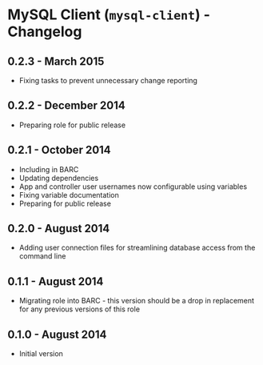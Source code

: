 # MySQL Client (`mysql-client`) - Changelog

## 0.2.3 - March 2015

* Fixing tasks to prevent unnecessary change reporting

## 0.2.2 - December 2014

* Preparing role for public release

## 0.2.1 - October 2014

* Including in BARC
* Updating dependencies
* App and controller user usernames now configurable using variables
* Fixing variable documentation
* Preparing for public release

## 0.2.0 - August 2014

* Adding user connection files for streamlining database access from the command line

## 0.1.1 - August 2014

* Migrating role into BARC - this version should be a drop in replacement for any previous versions of this role

## 0.1.0 - August 2014

* Initial version